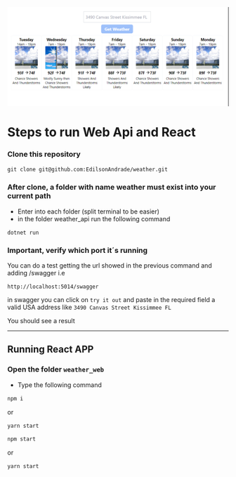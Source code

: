 ![alt text](https://github.com/EdilsonAndrade/weather/blob/main/weatherapp.png)

# Steps to run Web Api and React

### Clone this repository

```
git clone git@github.com:EdilsonAndrade/weather.git
```

### After clone, a folder with name weather must exist into your current path

- Enter into each folder (split terminal to be easier)
- in the folder weather_api run the following command

```
dotnet run
```

### Important, verify which port it´s running

You can do a test getting the url showed in the previous command
and adding /swagger i.e

```
http://localhost:5014/swagger
```

in swagger you can click on `try it out` and paste in the required field a valid USA address like `3490 Canvas Street Kissimmee FL`

You should see a result

---

## Running React APP

### Open the folder `weather_web`

- Type the following command

```javascript
npm i
```

or

```javascript
yarn start
```

```javascript
npm start
```

or

```javascript
yarn start
```

